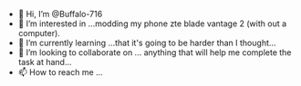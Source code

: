 - 👋 Hi, I’m @Buffalo-716
- 👀 I’m interested in ...modding my phone zte blade vantage 2 (with out a computer).
- 🌱 I’m currently learning ...that it's going to be harder than I thought...
- 💞️ I’m looking to collaborate on ... anything that will help me complete the task at hand... 
- 📫 How to reach me ...

<!---
Buffalo-716/Buffalo-716 is a ✨ special ✨ repository because its `README.md` (this file) appears on your GitHub profile.
You can click the Preview link to take a look at your changes.
--->
